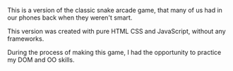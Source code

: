 This is a version of the classic snake arcade game, that many of us had in our phones back when they weren't smart.

This version was created with pure HTML CSS and JavaScript, without any frameworks.

During the process of making this game, I had the opportunity to practice my DOM and OO skills.
